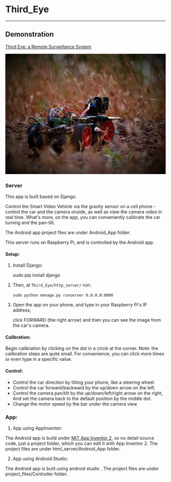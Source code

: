 # Third_Eye
----------
## Demonstration 
[Third Eye: a Remote Surveillance System](https://www.youtube.com/watch?v=p-T-LUWfCaY)

![](images/image1.jpg)
### Server

This app is built based on Django.

Control the Smart Video Vehicle via the gravity sensor on a cell phone - control the car and the camera onside,
as well as view the camera video in real time. What's more, on the app, 
you can conveniently calibrate the car turning and the pan-tilt. 

The Android app project files are under Android_App folder.

This server runs on Raspberry Pi, and is controlled by the Android app.

#### Setup:
1. Install Django:

	 sudo pip install django
	 
2. Then, at `Third_Eye/http_server/` run:

	`sudo python manage.py runserver 0.0.0.0:8000`

3. Open the app on your phone, and type in your Raspberry Pi's IP address,

   	click FORWARD (the right arrow) and then you can see the image from the car's camera.

#### Calibration:
Begin calibration by clicking on the dot in a circle at the corner. 
Note: the calibration steps are quite small. For convenience, you can click more times or even type in a specific value.

#### Control:
 - Control the car direction by tilting your phone, like a steering wheel.
 - Control the car forward/backward by the up/down arrow on the left.
 - Control the camera pan/tilt by the up/down/left/right arrow on the right, 
   And set the camera back to the default position by the middle dot.
 - Change the motor speed by the bar under the camera view

### App:
1. App using AppInventer:

The Android app is build under [MIT App Inventor 2](http://ai2.appinventor.mit.edu/),
so no detail source code, just a project folder, which you can edit it with App Inventor 2. 
The project files are under html_server/Android_App folder.

2. App using Android Studio:

The Android app is built using android studio .
The project files are under project_files/Controller folder.
